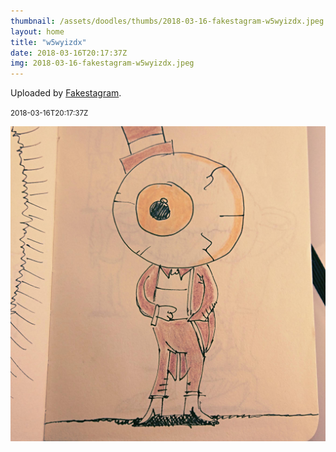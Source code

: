 ```yaml
---
thumbnail: /assets/doodles/thumbs/2018-03-16-fakestagram-w5wyizdx.jpeg
layout: home
title: "w5wyizdx"
date: 2018-03-16T20:17:37Z
img: 2018-03-16-fakestagram-w5wyizdx.jpeg
---
```


Uploaded by [Fakestagram](https://github.com/opyate/fakestagram).

<small>2018-03-16T20:17:37Z</small>

![Uploaded by Fakestagram](2018-03-16-fakestagram-w5wyizdx.jpeg)
